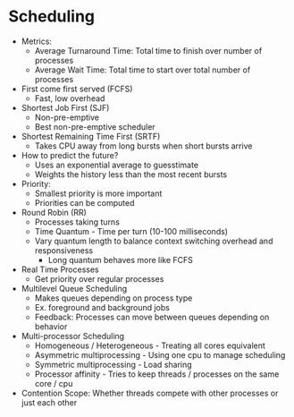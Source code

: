 # Scheduling
* Metrics:
  * Average Turnaround Time: Total time to finish over number of processes
  * Average Wait Time: Total time to start over total number of processes
* First come first served (FCFS)
  * Fast, low overhead
* Shortest Job First (SJF)
  * Non-pre-emptive
  * Best non-pre-emptive scheduler
* Shortest Remaining Time First (SRTF)
  * Takes CPU away from long bursts when short bursts arrive
* How to predict the future?
  * Uses an exponential average to guesstimate
  * Weights the history less than the most recent bursts
* Priority:
  * Smallest priority is more important
  * Priorities can be computed
* Round Robin (RR)
  * Processes taking turns
  * Time Quantum - Time per turn (10-100 milliseconds)
  * Vary quantum length to balance context switching overhead and responsiveness
    * Long quantum behaves more like FCFS
* Real Time Processes
  * Get priority over regular processes
* Multilevel Queue Scheduling
  * Makes queues depending on process type
  * Ex. foreground and background jobs
  * Feedback: Processes can move between queues depending on behavior
* Multi-processor Scheduling
  * Homogeneous / Heterogeneous - Treating all cores equivalent
  * Asymmetric multiprocessing - Using one cpu to manage scheduling
  * Symmetric multiprocessing - Load sharing
  * Processor affinity - Tries to keep threads / processes on the same core / cpu
* Contention Scope: Whether threads compete with other processes or just each other
